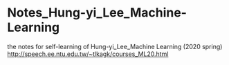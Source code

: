 # Notes_Hung-yi_Lee_Machine-Learning
the notes for self-learning of Hung-yi_Lee_Machine Learning (2020 spring) http://speech.ee.ntu.edu.tw/~tlkagk/courses_ML20.html
